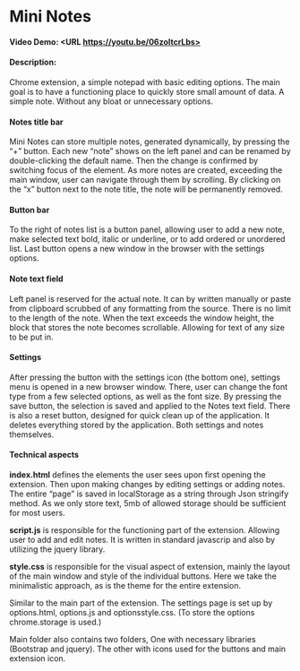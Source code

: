 # Mini Notes
#### Video Demo:  <URL https://youtu.be/06zoItcrLbs>
#### Description:
Chrome extension, a simple notepad with basic editing options. 
The main goal is to have a functioning place to quickly store small amount of data. A simple note. Without any bloat or unnecessary options.

#### **Notes title bar**
Mini Notes can store multiple notes, generated dynamically, by pressing the “+” button. Each new “note” shows on the left panel and can be renamed by double-clicking the default name. Then the change is confirmed by switching focus of the element. As more notes are created, exceeding the main window, user can navigate through them by scrolling. By clicking on the “x” button next to the note title, the note will be permanently removed.

#### **Button bar**
To the right of notes list is a button panel, allowing user to add a new note, make selected text bold, italic or underline, or to add ordered or unordered list. Last button opens a new window in the browser with the settings options.

#### **Note text field**
Left panel is reserved for the actual note. It can by written manually or paste from clipboard scrubbed of any formatting from the source. There is no limit to the length of the note. When the text exceeds the window height, the block that stores the note becomes scrollable. Allowing for text of any size to be put in.

#### **Settings**
After pressing the button with the settings icon (the bottom one), settings menu is opened in a new browser window. There, user can change the font type from a few selected options, as well as the font size. By pressing the save button, the selection is saved and applied to the Notes text field.
There is also a reset button, designed for quick clean up of the application. It deletes everything stored by the application. Both settings and notes themselves.

#### **Technical aspects**

**index.html** defines the elements the user sees upon first opening the extension. Then upon making changes by editing settings or adding notes. The entire “page” is saved in localStorage as a string through Json stringify method. As we only store text, 5mb of allowed storage should be sufficient for most users.

**script.js** is responsible for the functioning part of the extension. Allowing user to add and edit notes. It is written in standard javascrip and also by utilizing the jquery library.

**style.css** is responsible for the visual aspect of extension, mainly the layout of the main window and style of the individual buttons. Here we take the minimalistic approach, as is the theme for the entire extension. 

Similar to the main part of the extension. The settings page is set up by options.html, options.js and optionsstyle.css. (To store the options chrome.storage is used.)

Main folder also contains two folders, One with necessary libraries (Bootstrap and jquery). The other with icons used for the buttons and main extension icon.